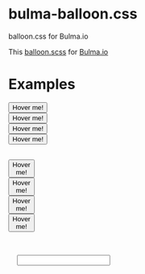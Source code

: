 # bulma-balloon.css
balloon.css for Bulma.io

This <a href="https://github.com/kazzkiq/balloon.css">balloon.scss</a> for <a href="https://bulma.io/">Bulma.io</a>

<h1>Examples</h1>
<pre>
<button class="is-balloon-primary" data-balloon="Whats up!" data-balloon-pos="up">Hover me!</button>
<button class="is-balloon-danger" data-balloon="Whats up!" data-balloon-pos="left">Hover me!</button>
<button data-balloon="Whats up!" data-balloon-pos="right">Hover me!</button>
<button data-balloon="Whats up!" data-balloon-pos="down">Hover me!</button>

<button data-balloon="Whats up!" data-balloon-pos="up-left">Hover me!</button>
<button data-balloon="Whats up!" data-balloon-pos="up-right">Hover me!</button>
<button data-balloon="Whats up!" data-balloon-pos="down-left">Hover me!</button>
<button data-balloon="Whats up!" data-balloon-pos="down-right">Hover me!</button>

<span class="is-balloon-danger" data-balloon="Input text" data-balloon-pos="right">
  <input name="test" value="">
</span>
</pre>


